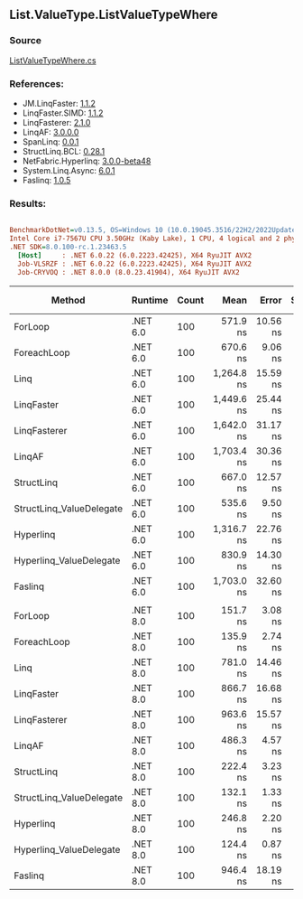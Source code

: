﻿## List.ValueType.ListValueTypeWhere

### Source
[ListValueTypeWhere.cs](../LinqBenchmarks/List/ValueType/ListValueTypeWhere.cs)

### References:
- JM.LinqFaster: [1.1.2](https://www.nuget.org/packages/JM.LinqFaster/1.1.2)
- LinqFaster.SIMD: [1.1.2](https://www.nuget.org/packages/LinqFaster.SIMD/1.0.3)
- LinqFasterer: [2.1.0](https://www.nuget.org/packages/LinqFasterer/2.1.0)
- LinqAF: [3.0.0.0](https://www.nuget.org/packages/LinqAF/3.0.0.0)
- SpanLinq: [0.0.1](https://www.nuget.org/packages/SpanLinq/0.0.1)
- StructLinq.BCL: [0.28.1](https://www.nuget.org/packages/StructLinq/0.28.1)
- NetFabric.Hyperlinq: [3.0.0-beta48](https://www.nuget.org/packages/NetFabric.Hyperlinq/3.0.0-beta48)
- System.Linq.Async: [6.0.1](https://www.nuget.org/packages/System.Linq.Async/6.0.1)
- Faslinq: [1.0.5](https://www.nuget.org/packages/Faslinq/1.0.5)

### Results:
``` ini

BenchmarkDotNet=v0.13.5, OS=Windows 10 (10.0.19045.3516/22H2/2022Update)
Intel Core i7-7567U CPU 3.50GHz (Kaby Lake), 1 CPU, 4 logical and 2 physical cores
.NET SDK=8.0.100-rc.1.23463.5
  [Host]     : .NET 6.0.22 (6.0.2223.42425), X64 RyuJIT AVX2
  Job-VLSRZF : .NET 6.0.22 (6.0.2223.42425), X64 RyuJIT AVX2
  Job-CRYVOQ : .NET 8.0.0 (8.0.23.41904), X64 RyuJIT AVX2


```
|                   Method |  Runtime | Count |       Mean |    Error |   StdDev |     Median |        Ratio | RatioSD |   Gen0 | Allocated | Alloc Ratio |
|------------------------- |--------- |------ |-----------:|---------:|---------:|-----------:|-------------:|--------:|-------:|----------:|------------:|
|                  ForLoop | .NET 6.0 |   100 |   571.9 ns | 10.56 ns | 10.84 ns |   566.5 ns |     baseline |         |      - |         - |          NA |
|              ForeachLoop | .NET 6.0 |   100 |   670.6 ns |  9.06 ns | 12.09 ns |   668.6 ns | 1.17x slower |   0.03x |      - |         - |          NA |
|                     Linq | .NET 6.0 |   100 | 1,264.8 ns | 15.59 ns | 12.17 ns | 1,265.0 ns | 2.21x slower |   0.05x | 0.0877 |     184 B |          NA |
|               LinqFaster | .NET 6.0 |   100 | 1,449.6 ns | 25.44 ns | 41.80 ns | 1,436.4 ns | 2.54x slower |   0.10x | 3.8605 |    8088 B |          NA |
|             LinqFasterer | .NET 6.0 |   100 | 1,642.0 ns | 31.17 ns | 30.61 ns | 1,640.0 ns | 2.87x slower |   0.06x | 4.7379 |    9936 B |          NA |
|                   LinqAF | .NET 6.0 |   100 | 1,703.4 ns | 30.36 ns | 25.36 ns | 1,700.9 ns | 2.98x slower |   0.08x |      - |         - |          NA |
|               StructLinq | .NET 6.0 |   100 |   667.0 ns | 12.57 ns | 19.57 ns |   660.5 ns | 1.16x slower |   0.03x | 0.0191 |      40 B |          NA |
| StructLinq_ValueDelegate | .NET 6.0 |   100 |   535.6 ns |  9.50 ns | 10.16 ns |   533.6 ns | 1.07x faster |   0.03x |      - |         - |          NA |
|                Hyperlinq | .NET 6.0 |   100 | 1,316.7 ns | 22.76 ns | 24.35 ns | 1,310.5 ns | 2.30x slower |   0.05x |      - |         - |          NA |
|  Hyperlinq_ValueDelegate | .NET 6.0 |   100 |   830.9 ns | 14.30 ns | 12.68 ns |   827.2 ns | 1.45x slower |   0.04x |      - |         - |          NA |
|                  Faslinq | .NET 6.0 |   100 | 1,703.0 ns | 32.60 ns | 42.38 ns | 1,707.3 ns | 2.98x slower |   0.08x | 3.8605 |    8088 B |          NA |
|                          |          |       |            |          |          |            |              |         |        |           |             |
|                  ForLoop | .NET 8.0 |   100 |   151.7 ns |  3.08 ns |  7.02 ns |   148.7 ns |     baseline |         |      - |         - |          NA |
|              ForeachLoop | .NET 8.0 |   100 |   135.9 ns |  2.74 ns |  2.94 ns |   135.2 ns | 1.14x faster |   0.07x |      - |         - |          NA |
|                     Linq | .NET 8.0 |   100 |   781.0 ns | 14.46 ns | 12.07 ns |   774.7 ns | 5.01x slower |   0.26x | 0.0877 |     184 B |          NA |
|               LinqFaster | .NET 8.0 |   100 |   866.7 ns | 16.68 ns | 35.90 ns |   848.7 ns | 5.71x slower |   0.37x | 3.8605 |    8088 B |          NA |
|             LinqFasterer | .NET 8.0 |   100 |   963.6 ns | 15.57 ns | 15.29 ns |   964.4 ns | 6.18x slower |   0.36x | 4.7379 |    9936 B |          NA |
|                   LinqAF | .NET 8.0 |   100 |   486.3 ns |  4.57 ns |  4.05 ns |   485.3 ns | 3.12x slower |   0.19x |      - |         - |          NA |
|               StructLinq | .NET 8.0 |   100 |   222.4 ns |  3.23 ns |  3.17 ns |   221.3 ns | 1.43x slower |   0.07x | 0.0191 |      40 B |          NA |
| StructLinq_ValueDelegate | .NET 8.0 |   100 |   132.1 ns |  1.33 ns |  1.03 ns |   131.9 ns | 1.18x faster |   0.08x |      - |         - |          NA |
|                Hyperlinq | .NET 8.0 |   100 |   246.8 ns |  2.20 ns |  1.95 ns |   246.6 ns | 1.58x slower |   0.10x |      - |         - |          NA |
|  Hyperlinq_ValueDelegate | .NET 8.0 |   100 |   124.4 ns |  0.87 ns |  0.78 ns |   124.3 ns | 1.26x faster |   0.08x |      - |         - |          NA |
|                  Faslinq | .NET 8.0 |   100 |   946.4 ns | 18.19 ns | 22.34 ns |   943.5 ns | 6.14x slower |   0.41x | 3.8605 |    8088 B |          NA |
